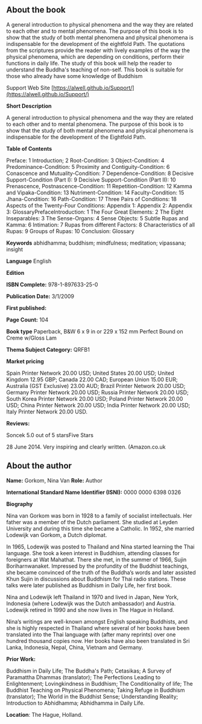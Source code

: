 ## About the book

A general introduction to physical phenomena and the way they are related to each other and to mental phenomena. The purpose of this book is to show that the study of both mental phenomena and physical phenomena is indispensable for the development of the eightfold Path. The quotations from the scriptures provide the reader with lively examples of the way the physical phenomena, which are depending on conditions, perform their functions in daily life. The study of this book will help the reader to understand the Buddha's teaching of non-self. This book is suitable for those who already have some knowledge of Buddhism

 Support Web Site [https://alwell.github.io/Support/](https://alwell.github.io/Support/)

**Short Description** 

A general introduction to physical phenomena and the way they are related to each other and to mental phenomena. The purpose of this book is to show that the study of both mental phenomena and physical phenomena is indispensable for the development of the Eightfold Path.  



**Table of Contents** 

Preface: 1 Introduction; 2 Root-Condition: 3 Object-Condition: 4 Predominance-Condition: 5 Proximity and Contiguity-Condition: 6 Conascence and Mutuality-Condition: 7 Dependence-Condition: 8 Decisive Support-Condition (Part I): 9 Decisive Support-Condition (Part II): 10 Prenascence, Postnascence-Condition: 11 Repetition-Condition: 12 Kamma and Vipaka-Condition: 13 Nutriment-Condition: 14 Faculty-Condition: 15 Jhana-Condition: 16 Path-Condition: 17 Three Pairs of Conditions: 18 Aspects of the Twenty-Four Conditions: Appendix 1: Appendix 2: Appendix 3: GlossaryPrefaceIntroduction: 1 The Four Great Elements: 2 The Eight Inseparables: 3 The Sense-Organs: 4 Sense Objects: 5 Subtle Rupas  and Kamma: 6 Intimation: 7 Rupas  from different Factors: 8 Characteristics of all Rupas: 9 Groups of Rupas:  10 Conclusion: Glossary

**Keywords** abhidhamma; buddhism; mindfulness; meditation; vipassana; insight

**Language** English

**Edition** 

**ISBN Complete:** 978-1-897633-25-0

**Publication Date:** 3/1/2009

**First published:** 

**Page Count:** 104

**Book type** Paperback, B&W 6 x 9 in or 229 x 152 mm Perfect Bound on Creme w/Gloss Lam

**Thema Subject Category:** QRFB1

**Market pricing**

Spain Printer Network 	20.00 USD;
United States 	20.00 USD;
United Kingdom 	12.95 GBP;
Canada 	22.00 CAD;
European Union 	15.00  EUR;
Australia (GST Exclusive) 23.00 AUD;
Brazil Printer Network 	20.00 USD;
Germany Printer Network 20.00 USD;
Russia Printer Network 	20.00 USD;
South Korea Printer Network 	20.00 USD;
Poland Printer Network 	20.00 USD; 
China Printer Network 	20.00 USD; 
India Printer Network 	20.00 USD; 
Italy Printer Network 	20.00 USD. 

**Reviews:**

Soncek 5.0 out of 5 starsFive Stars

28 June 2014. Very inspiring and clearly written. (Amazon.co.uk

## About the author

**Name:** Gorkom, Nina Van 	**Role:** Author	

**International Standard Name Identifier (ISNI):** 0000 0000 6398 0326

**Biography**

Nina van Gorkom was born in 1928 to a family of socialist intellectuals. Her father was a member of the Dutch parliament. She studied at Leyden University and during this time she became a Catholic. In 1952, she married Lodewijk van Gorkom, a Dutch diplomat.

In 1965, Lodewijk was posted to Thailand and Nina started learning the Thai language. She took a keen interest in Buddhism, attending classes for foreigners at Wat Mahathat. There she met, in the summer of 1966, Sujin Boriharnwanaket. Impressed by the profundity of the Buddhist teachings, she became convinced of the truth of the Buddha’s words and later assisted Khun Sujin in discussions about Buddhism for Thai radio stations. These talks were later published as Buddhism in Daily Life, her first book.

Nina and Lodewijk left Thailand in 1970 and lived in Japan, New York, Indonesia (where Lodewijk was the Dutch ambassador) and Austria. Lodewijk retired in 1990 and she now lives in The Hague in Holland.

Nina’s writings are well-known amongst English speaking Buddhists, and she is highly respected in Thailand where several of her books have been translated into the Thai language with (after many reprints) over one hundred thousand copies now. Her books have also been translated in Sri Lanka, Indonesia, Nepal, China, Vietnam and Germany. 
 
**Prior Work:**

Buddhism in Daily Life; The Buddha's Path; Cetasikas; A Survey of Paramattha Dhammas (translator); The Perfections Leading to Enlightenment; Lovingkindness in Buddhism; The Conditionality of life; The Buddhist Teaching on Physical Phenomena; Taking Refuge in Buddhism (translator); The World in the Buddhist Sense; Understanding Reality; Introduction to Abhidhamma; Abhidhamma in Daily Life.
 
**Location**: The Hague, Holland.
